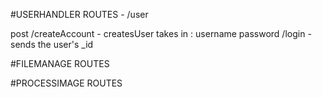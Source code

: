 #USERHANDLER ROUTES - /user

post
    /createAccount - createsUser 
        takes in : username
                   password
    /login - sends the user's _id 



#FILEMANAGE ROUTES

#PROCESSIMAGE ROUTES



